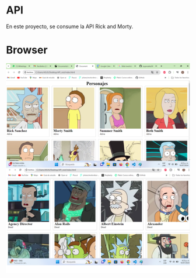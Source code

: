 # API
En este proyecto, se consume la API Rick and Morty.

# Browser
![Image text](https://github.com/jogonzalez90/API-Rick-and-Morty/blob/main/Rick_and_Morty/Imagen_1.png)
![Image text](https://github.com/jogonzalez90/API-Rick-and-Morty/blob/main/Rick_and_Morty/Imagen_2.png)
